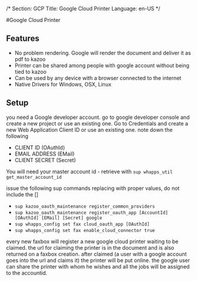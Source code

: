 /*
Section: GCP
Title: Google Cloud Printer
Language: en-US
*/

#Google Cloud Printer
## Features
* No problem rendering. Google will render the document and deliver it as pdf to kazoo
* Printer can be shared among people with google account without being tied to kazoo
* Can be used by any device with a browser connected to the internet
* Native Drivers for Windows, OSX, Linux

## Setup
you need a Google developer account.
go to google developer console and create a new project or use an existing one.
Go to Credentials and create a new Web Application Client ID or use an existing one.
note down the following
* CLIENT ID (OAuthId)
* EMAIL ADDRESS (EMail)
* CLIENT SECRET (Secret)

You will need your master account id - retrieve with `sup whapps_util get_master_account_id`

issue the following sup commands replacing with proper values, do not include the []

* `sup kazoo_oauth_maintenance register_common_providers`
* `sup kazoo_oauth_maintenance register_oauth_app [AccountId] [OAuthId] [EMail] [Secret] google`
* `sup whapps_config set fax cloud_oauth_app [OAuthId]`
* `sup whapps_config set fax enable_cloud_connector true`

every new faxbox will register a new google cloud printer waiting to be claimed. 
the url for claiming the printer is in the document and is also returned on a faxbox creation. 
after claimed (a user with a google account goes into the url and claims it) the printer will be put online. 
the google user can share the printer with whom he wishes and all the jobs will be assigned to the accountid. 


